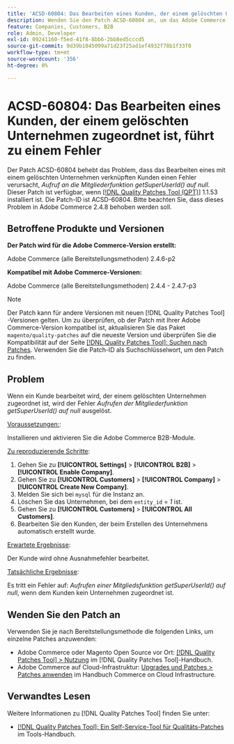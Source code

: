 ```yaml
---
title: 'ACSD-60804: Das Bearbeiten eines Kunden, der einem gelöschten Unternehmen zugeordnet ist, führt zu einem Fehler'
description: Wenden Sie den Patch ACSD-60804 an, um das Adobe Commerce-Problem zu beheben, bei dem die Bearbeitung eines mit einem gelöschten Unternehmen verknüpften Kunden den Fehler *Aufruf an die Mitgliederfunktion getSuperUserId() auf null* verursacht.
feature: Companies, Customers, B2B
role: Admin, Developer
exl-id: 09241160-f5ed-41f8-8bb6-2bb8ed5cccd5
source-git-commit: 9d39b1045099a71d23f25ad1ef4932f78b1f33f0
workflow-type: tm+mt
source-wordcount: '356'
ht-degree: 0%

---
```


# ACSD-60804: Das Bearbeiten eines Kunden, der einem gelöschten Unternehmen zugeordnet ist, führt zu einem Fehler

Der Patch ACSD-60804 behebt das Problem, dass das Bearbeiten eines mit einem gelöschten Unternehmen verknüpften Kunden einen Fehler verursacht, *Aufruf an die Mitgliederfunktion getSuperUserId() auf null*. Dieser Patch ist verfügbar, wenn [[!DNL Quality Patches Tool (QPT)]](/help/tools/quality-patches-tool/quality-patches-tool-to-self-serve-quality-patches.md) 1.1.53 installiert ist. Die Patch-ID ist ACSD-60804. Bitte beachten Sie, dass dieses Problem in Adobe Commerce 2.4.8 behoben werden soll.

## Betroffene Produkte und Versionen

**Der Patch wird für die Adobe Commerce-Version erstellt:**

Adobe Commerce (alle Bereitstellungsmethoden) 2.4.6-p2

**Kompatibel mit Adobe Commerce-Versionen:**

Adobe Commerce (alle Bereitstellungsmethoden) 2.4.4 - 2.4.7-p3

>[!NOTE]
>
>Der Patch kann für andere Versionen mit neuen [!DNL Quality Patches Tool] -Versionen gelten. Um zu überprüfen, ob der Patch mit Ihrer Adobe Commerce-Version kompatibel ist, aktualisieren Sie das Paket `magento/quality-patches` auf die neueste Version und überprüfen Sie die Kompatibilität auf der Seite [[!DNL Quality Patches Tool]: Suchen nach Patches](https://experienceleague.adobe.com/tools/commerce-quality-patches/index.html). Verwenden Sie die Patch-ID als Suchschlüsselwort, um den Patch zu finden.

## Problem

Wenn ein Kunde bearbeitet wird, der einem gelöschten Unternehmen zugeordnet ist, wird der Fehler *Aufrufen der Mitgliederfunktion getSuperUserId() auf null* ausgelöst.

<u>Voraussetzungen:</u>:

Installieren und aktivieren Sie die Adobe Commerce B2B-Module.

<u>Zu reproduzierende Schritte</u>:

1. Gehen Sie zu **[!UICONTROL Settings]** > **[!UICONTROL B2B]** > **[!UICONTROL Enable Company]**.
1. Gehen Sie zu **[!UICONTROL Customers]** > **[!UICONTROL Company]** > **[!UICONTROL Create New Company]**.
1. Melden Sie sich bei `mysql` für die Instanz an.
1. Löschen Sie das Unternehmen, bei dem `entity_id` = *1* ist.
1. Gehen Sie zu **[!UICONTROL Customers]** > **[!UICONTROL All Customers]**.
1. Bearbeiten Sie den Kunden, der beim Erstellen des Unternehmens automatisch erstellt wurde.

<u>Erwartete Ergebnisse</u>:

Der Kunde wird ohne Ausnahmefehler bearbeitet.

<u>Tatsächliche Ergebnisse</u>:

Es tritt ein Fehler auf: *Aufrufen einer Mitgliedsfunktion getSuperUserId() auf null*, wenn dem Kunden kein Unternehmen zugeordnet ist.

## Wenden Sie den Patch an

Verwenden Sie je nach Bereitstellungsmethode die folgenden Links, um einzelne Patches anzuwenden:

* Adobe Commerce oder Magento Open Source vor Ort: [[!DNL Quality Patches Tool] > Nutzung](/help/tools/quality-patches-tool/usage.md) im [!DNL Quality Patches Tool]-Handbuch.
* Adobe Commerce auf Cloud-Infrastruktur: [Upgrades und Patches > Patches anwenden](https://experienceleague.adobe.com/docs/commerce-cloud-service/user-guide/develop/upgrade/apply-patches.html) im Handbuch Commerce on Cloud Infrastructure.

## Verwandtes Lesen

Weitere Informationen zu [!DNL Quality Patches Tool] finden Sie unter:

* [[!DNL Quality Patches Tool]: Ein Self-Service-Tool für Qualitäts-Patches](/help/tools/quality-patches-tool/quality-patches-tool-to-self-serve-quality-patches.md) im Tools-Handbuch.
